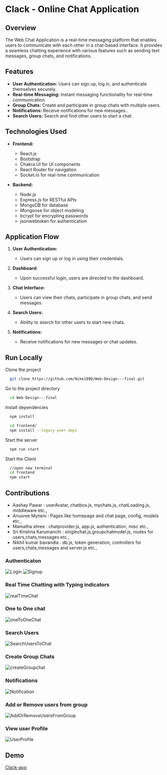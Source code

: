 
# Clack - Online Chat Application

## Overview

The Web Chat Application is a real-time messaging platform that enables users to communicate with each other in a chat-based interface. It provides a seamless chatting experience with various features such as sending text messages, group chats, and notifications.

## Features

- **User Authentication:** Users can sign up, log in, and authenticate themselves securely.
- **Real-time Messaging:** Instant messaging functionality for real-time communication.
- **Group Chats:** Create and participate in group chats with multiple users.
- **Notifications:** Receive notifications for new messages..
- **Search Users:** Search and find other users to start a chat.

## Technologies Used

- **Frontend:**
  - React.js
  - Bootstrap
  - Chakra UI for UI components
  - React Router for navigation
  - Socket.io for real-time communication

- **Backend:**
  - Node.js
  - Express.js for RESTful APIs
  - MongoDB for database
  - Mongoose for object modeling
  - bcrypt for encrypting passwords
  - jsonwebtoken for authentication

## Application Flow

1. **User Authentication:**
   - Users can sign up or log in using their credentials.

2. **Dashboard:**
   - Upon successful login, users are directed to the dashboard.

3. **Chat Interface:**
   - Users can view their chats, participate in group chats, and send messages.

4. **Search Users:**
   - Ability to search for other users to start new chats.

5. **Notifications:**
   - Receive notifications for new messages or chat updates.

## Run Locally

Clone the project

```bash
  git clone https://github.com/Nike1090/Web-Design---final.git
```

Go to the project directory

```bash
  cd Web-Design---final
```

Install dependencies

```bash
  npm install
```

```bash
  cd frontend/
  npm install --legacy-peer-deps
```

Start the server

```bash
  npm run start
```
Start the Client

```bash
  //open now terminal
  cd frontend
  npm start
```

## Contributions
 - Aashay Pawar :  userAvatar, chatbox.js, mychats.js, chatLoading.js, middleware etc.,
 - Anusree Myneni : Pages like homepage and chat page, config, models etc.,
 - Mamatha shree : chatprovider.js, app.js, authentication, misc etc.,
 - Sri Krishna Karumanchi : singlechat.js,groupchatmodel.js, routes for users,chats,messages  etc.,
 - Nikhil kumar bavandla : db.js, token generation, controllers for users,chats,messages and server.js etc.,


### Authenticaton
![Login](https://github.com/Nike1090/Web-Design---final/blob/main/screenshots/login.png)
![Signup](https://github.com/Nike1090/Web-Design---final/blob/main/screenshots/signup.png)
### Real Time Chatting with Typing indicators
![realTimeChat](https://github.com/Nike1090/Web-Design---final/blob/main/screenshots/real%20time%20chat.png)
### One to One chat
![oneToOneChat](https://github.com/Nike1090/Web-Design---final/blob/main/screenshots/one%20to%20one%20chat.png)
### Search Users
![SearchUsersToChat](https://github.com/Nike1090/Web-Design---final/blob/main/screenshots/search%20users.png)
### Create Group Chats
![createGroupchat](https://github.com/Nike1090/Web-Design---final/blob/main/screenshots/group%20chat%20creation.png)
### Notifications 
![Notification](https://github.com/Nike1090/Web-Design---final/blob/main/screenshots/Message%20notification.png)
### Add or Remove users from group
![AddOrRemoveUsersFromGroup](https://github.com/Nike1090/Web-Design---final/blob/main/screenshots/group%20chat%20can%20be%20updated.png)
### View user Profile
![UserProfile](https://github.com/Nike1090/Web-Design---final/blob/main/screenshots/profile%20detail.png)

## Demo
[Clack-app](https://clack-app.onrender.com)
  
